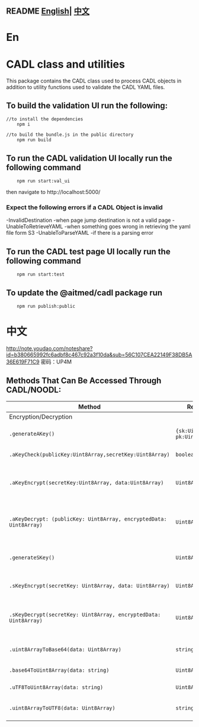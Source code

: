 README  [English](#En)| [中文](#中文)
---
# En
# CADL class and utilities

This package contains the CADL class used to process CADL objects in addition to utility functions used to validate the CADL YAML files.

## To build the validation UI run the following:

```
//to install the dependencies
    npm i

//to build the bundle.js in the public directory
    npm run build
```

## To run the CADL validation UI locally run the following command

```
    npm run start:val_ui
```

then navigate to http://localhost:5000/

### Expect the following errors if a CADL Object is invalid

-InvalidDestination
-when page jump destination is not a valid page
-UnableToRetrieveYAML
-when something goes wrong in retrieving the yaml file form S3
-UnableToParseYAML
-if there is a parsing error

## To run the CADL test page UI locally run the following command

```
    npm run start:test
```

## To update the @aitmed/cadl package run

```
    npm run publish:public
```

# 中文
http://note.youdao.com/noteshare?id=b380665992fc6adbf8c467c92a3f10da&sub=56C107CEA22149F38DB5A36E619F71C9
密码：UP4M

## Methods That Can Be Accessed Through CADL/NOODL:

| Method                                                             | Returns                                             | Description                                                                         |
| ------------------------------------------------------------------ | --------------------------------------------------- | ----------------------------------------------------------------------------------- |
| Encryption/Decryption                                              |                                                     |                                                                                     |
| `.generateAKey()`                                                  | `{sk:Uint8Array, pk:Uint8Array}`                    | Generates a keyPair for assymetric encryption/decryption                            |
| `.aKeyCheck(publicKey:Uint8Array,secretKey:Uint8Array)`            | `boolean`                                           | Checks if the keyPair is a valid one                                                |
| `.aKeyEncrypt(secretKey:Uint8Array, data:Uint8Array)`              | `Uint8Array`                                        | Assymetrically encrypts the given data using a secret key from a valid keyPair      |
| `.aKeyDecrypt: (publicKey: Uint8Array, encryptedData: Uint8Array)` | `Uint8Array`                                        | Decrypts the assymetrically encrypted data using the publicKey from a valid keyPair |
| `.generateSKey()`                                                  | `Uint8Array`                                        | Generates a secretKey for symetrical encryption/decryption                          |
| `.sKeyEncrypt(secretKey: Uint8Array, data: Uint8Array)`            | `Uint8Array`                                        | Symetrically encrypts data using a secretKey                                        |
| `.sKeyDecrypt(secretKey: Uint8Array, encryptedData: Uint8Array)`   | `Uint8Array`                                        | Decrypts the symetrically encrypted data using the secretKey it was encrypted with  |
| `.uint8ArrayToBase64(data: Uint8Array)`                            | `string`                                            | Encodes Uint8Array value to base64 string                                           |
| `.base64ToUint8Array(data: string)`                                | `Uint8Array`                                        | Decodes string value to Uint8Array                                                  |
| `.uTF8ToUint8Array(data: string)`                                  | `Uint8Array`                                        | Decodes string and returns Uint8Array                                               |
| `.uint8ArrayToUTF8(data: Uint8Array)`                              | `string`                                            | Encodes Uint8Array or Array of bytes into string                                    |                                                               |
